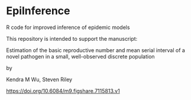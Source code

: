 # EpiInference
R code for improved inference of epidemic models

This repository is intended to support the manuscript:

Estimation of the basic reproductive number and mean serial interval of a novel pathogen in a small, well-observed discrete population

by

Kendra M Wu, Steven Riley

https://doi.org/10.6084/m9.figshare.7115813.v1
